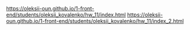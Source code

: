 https://oleksii-oun.github.io/1-front-end/students/oleksii_kovalenko/hw_11/index.html
https://oleksii-oun.github.io/1-front-end/students/oleksii_kovalenko/hw_11/index_2.html
